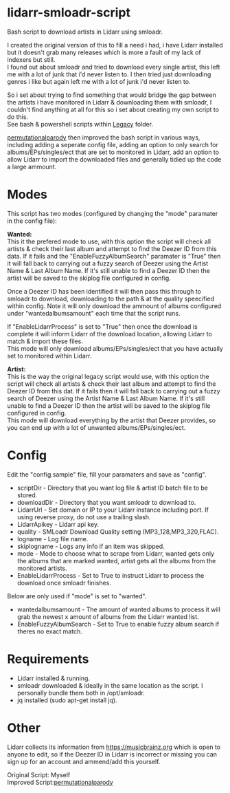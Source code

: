 # lidarr-smloadr-script 
Bash script to download artists in Lidarr using smloadr.

I created the original version of this to fill a need i had, i have Lidarr installed but it doesn't grab many releases which is more a fault of my lack of indexers but still. <br>
I found out about smloadr and tried to download every single artist, this left me with a lot of junk that i'd never listen to. I then tried just downloading genres i like but again left me with a lot of junk i'd never listen to.<br>

So i set about trying to find something that would bridge the gap between the artists i have monitored in Lidarr & downloading them with smloadr, I couldn't find anything at all for this so i set about creating my own script to do this.<br>
See bash & powershell scripts within [Legacy](Legacy/) folder.

[permutationalparody](https://github.com/permutationalparody) then improved the bash script in various ways, including adding a seperate config file, adding an option to only search for albums/EPs/singles/ect that are set to monitored in Lidarr, add an option to allow Lidarr to import the downloaded files and generally tidied up the code a large ammount.

# Modes
This script has two modes (configured by changing the "mode" paramater in the config file):

<b>Wanted:</b><br>
This it the prefered mode to use, with this option the script will check all artists & check their last album and attempt to find the Deezer ID from this data. If it fails and the "EnableFuzzyAlbumSearch" paramater is "True" then it will fall back to carrying out a fuzzy search of Deezer using the Artist Name & Last Album Name. If it's still unable to find a Deezer ID then the artist will be saved to the skiplog file configured in config. 

Once a Deezer ID has been identified it will then pass this through to smloadr to download, downloading to the path & at the quality speecified within config. Note it will only download the ammount of albums configured under "wantedalbumsamount" each time that the script runs.

If "EnableLidarrProcess" is set to "True" then once the download is complete it will inform Lidarr of the download location, allowing Lidarr to match & import these files.<br>
This mode will only download albums/EPs/singles/ect that you have actually set to monitored within Lidarr.

<b>Artist:</b><br>
This is the way the original legacy script would use, with this option the script will check all artists & check their last album and attempt to find the Deezer ID from this dat. If it fails then it will fall back to carrying out a fuzzy search of Deezer using the Artist Name & Last Album Name. If it's still unable to find a Deezer ID then the artist will be saved to the skiplog file configured in config.<br>
This mode will download everything by the artist that Deezer provides, so you can end up with a lot of unwanted albums/EPs/singles/ect.

# Config
Edit the "config.sample" file, fill your paramaters and save as "config".<br>
* scriptDir - 				Directory that you want log file & artist ID batch file to be stored.<br>
* downloadDir - 			Directory that you want smloadr to download to.<br>
* LidarrUrl - 				Set domain or IP to your Lidarr instance including port. If using reverse proxy, do not use a trailing slash.<br>
* LidarrApikey - 			Lidarr api key.<br>
* quality - 				SMLoadr Download Quality setting (MP3_128,MP3_320,FLAC).<br>
* logname -					Log file name.<br>
* skiplogname -				Logs any info if an item was skipped.<br>
* mode -					Mode to choose what to scrape from Lidarr, wanted gets only the albums that are marked wanted, artist gets all the albums from the monitored artists.<br>
* EnableLidarrProcess -		Set to True to instruct Lidarr to process the download once smloadr finishes.<br>

Below are only used if "mode" is set to "wanted".<br>
* wantedalbumsamount -		The amount of wanted albums to process it will grab the newest x amount of albums from the Lidarr wanted list.<br>
* EnableFuzzyAlbumSearch -	Set to True to enable fuzzy album search if theres no exact match.<br>

# Requirements
* Lidarr installed & running.<br>
* smloadr downloaded & ideally in the same location as the script. I personally bundle them both in /opt/smloadr.<br>
* jq installed (sudo apt-get install jq).<br>

# Other
Lidarr collects its information from https://musicbrainz.org which is open to anyone to edit, so if the Deezer ID in Lidarr is incorrect or missing you can sign up for an account and ammend/add this yourself.

Original Script: Myself<br>
Improved Script:[permutationalparody](https://github.com/permutationalparody)<br>
